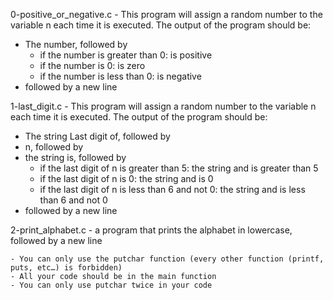 0-positive_or_negative.c - This program will assign a random number to the variable n each time it is executed. The output of the program should be:
- The number, followed by
  - if the number is greater than 0: is positive
  - if the number is 0: is zero
  - if the number is less than 0: is negative 
 - followed by a new line

1-last_digit.c - This program will assign a random number to the variable n each time it is executed. The output of the program should be:
 - The string Last digit of, followed by
 - n, followed by
 - the string is, followed by
    - if the last digit of n is greater than 5: the string and is greater than 5
    - if the last digit of n is 0: the string and is 0
    - if the last digit of n is less than 6 and not 0: the string and is less than 6 and not 0
 - followed by a new line

2-print_alphabet.c - a program that prints the alphabet in lowercase, followed by a new line

    - You can only use the putchar function (every other function (printf, puts, etc…) is forbidden)
    - All your code should be in the main function
    - You can only use putchar twice in your code
